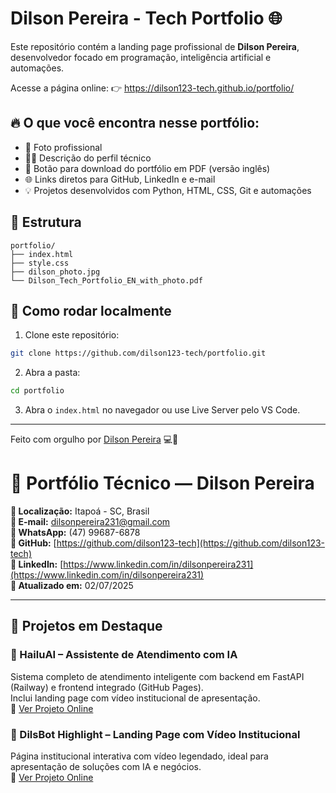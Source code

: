 # Dilson Pereira - Tech Portfolio 🌐

Este repositório contém a landing page profissional de **Dilson Pereira**, desenvolvedor focado em programação, inteligência artificial e automações.

Acesse a página online:
👉 https://dilson123-tech.github.io/portfolio/

## 🔥 O que você encontra nesse portfólio:

- 📸 Foto profissional
- 🧑‍💻 Descrição do perfil técnico
- 📄 Botão para download do portfólio em PDF (versão inglês)
- 🌐 Links diretos para GitHub, LinkedIn e e-mail
- 💡 Projetos desenvolvidos com Python, HTML, CSS, Git e automações

## 📁 Estrutura

```
portfolio/
├── index.html
├── style.css
├── dilson_photo.jpg
└── Dilson_Tech_Portfolio_EN_with_photo.pdf
```

## 🚀 Como rodar localmente

1. Clone este repositório:
```bash
git clone https://github.com/dilson123-tech/portfolio.git
```

2. Abra a pasta:
```bash
cd portfolio
```

3. Abra o `index.html` no navegador ou use Live Server pelo VS Code.

---

Feito com orgulho por [Dilson Pereira](https://github.com/dilson123-tech) 💻🚀

# 💼 Portfólio Técnico — Dilson Pereira

**📍 Localização:** Itapoá - SC, Brasil  
**📧 E-mail:** dilsonpereira231@gmail.com  
**📱 WhatsApp:** (47) 99687-6878  
**🐙 GitHub:** [https://github.com/dilson123-tech](https://github.com/dilson123-tech)  
**💼 LinkedIn:** [https://www.linkedin.com/in/dilsonpereira231](https://www.linkedin.com/in/dilsonpereira231)  
**📅 Atualizado em:** 02/07/2025

---

## 🚀 Projetos em Destaque

### 🔹 HailuAI – Assistente de Atendimento com IA
Sistema completo de atendimento inteligente com backend em FastAPI (Railway) e frontend integrado (GitHub Pages).  
Inclui landing page com vídeo institucional de apresentação.  
🔗 [Ver Projeto Online](https://dilson123-tech.github.io/hailuai-frontend)

### 🔸 DilsBot Highlight – Landing Page com Vídeo Institucional
Página institucional interativa com vídeo legendado, ideal para apresentação de soluções com IA e negócios.  
🔗 [Ver Projeto Online](https://dilson123-tech.github.io/dilsbot_highlight/)


